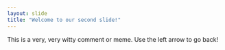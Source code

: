 ```yaml
---
layout: slide
title: "Welcome to our second slide!"
---
```

This is a very, very witty comment or meme.
Use the left arrow to go back!
